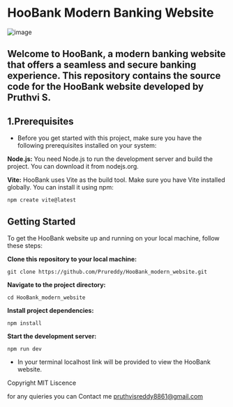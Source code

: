 # HooBank Modern Banking Website
![image](https://github.com/Prureddy/HooBank_modern_website/assets/99805816/3bc78efd-1c0e-4db9-824e-346e6e2640d8)


## Welcome to HooBank, a modern banking website that offers a seamless and secure banking experience. This repository contains the source code for the HooBank website developed by Pruthvi S.

## 1.Prerequisites
- Before you get started with this project, make sure you have the following prerequisites installed on your system:

**Node.js:** You need Node.js to run the development server and build the project. You can download it from nodejs.org.

**Vite:** HooBank uses Vite as the build tool. Make sure you have Vite installed globally. You can install it using npm:
```
npm create vite@latest
```
## Getting Started
To get the HooBank website up and running on your local machine, follow these steps:

**Clone this repository to your local machine:**
```
git clone https://github.com/Prureddy/HooBank_modern_website.git
```
**Navigate to the project directory:**
```
cd HooBank_modern_website
```
**Install project dependencies:**
```
npm install
```
**Start the development server:**
```
npm run dev
```
- In your terminal localhost link will be provided to view the HooBank website.



Copyright
MIT Liscence

for any quieries you can Contact me pruthvisreddy8861@gmail.com

